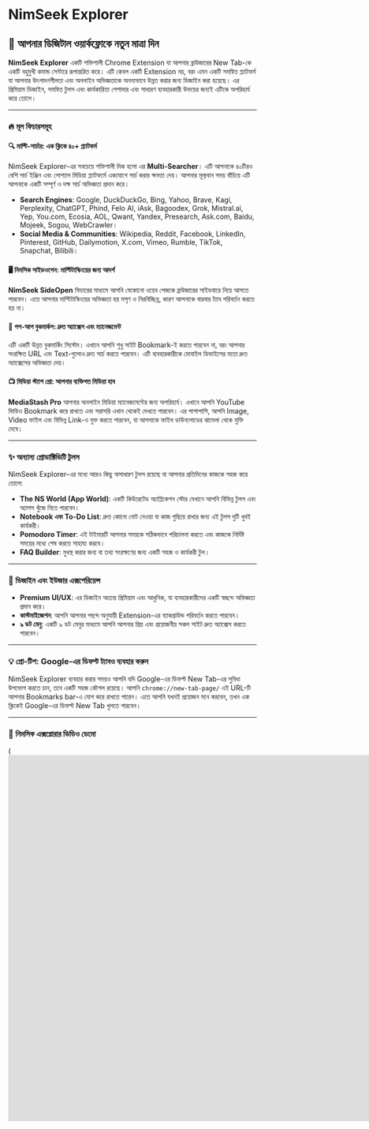 # NimSeek Explorer

## 🚀 আপনার ডিজিটাল ওয়ার্কফ্লোকে নতুন মাত্রা দিন

**NimSeek Explorer** একটি শক্তিশালী Chrome Extension যা আপনার ব্রাউজারের New Tab-কে একটি বহুমুখী কমান্ড সেন্টারে রূপান্তরিত করে। এটি কেবল একটি Extension নয়, বরং এমন একটি সমন্বিত প্ল্যাটফর্ম যা আপনার উৎপাদনশীলতা এবং অনলাইন অভিজ্ঞতাকে অনন্যভাবে উন্নত করার জন্য ডিজাইন করা হয়েছে। এর প্রিমিয়াম ডিজাইন, সমন্বিত টুলস এবং কার্যকারিতা পেশাদার এবং সাধারণ ব্যবহারকারী উভয়ের জন্যই এটিকে অপরিহার্য করে তোলে।

---

### 🔥 মূল ফিচারসমূহ

#### 🔍 মাল্টি-সার্চার: এক ক্লিকে ৪০+ প্ল্যাটফর্ম
NimSeek Explorer-এর সবচেয়ে শক্তিশালী দিক হলো এর **Multi-Searcher**। এটি আপনাকে ৪০টিরও বেশি সার্চ ইঞ্জিন এবং সোশ্যাল মিডিয়া প্ল্যাটফর্মে একযোগে সার্চ করার ক্ষমতা দেয়। আপনার মূল্যবান সময় বাঁচিয়ে এটি আপনাকে একটি সম্পূর্ণ ও দক্ষ সার্চ অভিজ্ঞতা প্রদান করে।
* **Search Engines**: Google, DuckDuckGo, Bing, Yahoo, Brave, Kagi, Perplexity, ChatGPT, Phind, Felo AI, iAsk, Bagoodex, Grok, Mistral.ai, Yep, You.com, Ecosia, AOL, Qwant, Yandex, Presearch, Ask.com, Baidu, Mojeek, Sogou, WebCrawler।
* **Social Media & Communities**: Wikipedia, Reddit, Facebook, LinkedIn, Pinterest, GitHub, Dailymotion, X.com, Vimeo, Rumble, TikTok, Snapchat, Bilibili।

#### 🖥️ নিমসিক সাইডওপেন: মাল্টিটাস্কিংয়ের জন্য আদর্শ
**NimSeek SideOpen** ফিচারের মাধ্যমে আপনি যেকোনো ওয়েব পেজকে ব্রাউজারের সাইডবারে নিয়ে আসতে পারবেন। এতে আপনার মাল্টিটাস্কিংয়ের অভিজ্ঞতা হয় মসৃণ ও নিরবিচ্ছিন্ন, কারণ আপনাকে বারবার ট্যাব পরিবর্তন করতে হয় না।

#### 🔖 পপ-আপ বুকমার্কস: দ্রুত অ্যাক্সেস এবং ম্যানেজমেন্ট
এটি একটি উন্নত বুকমার্কিং সিস্টেম। এখানে আপনি শুধু সাইট Bookmark-ই করতে পারবেন না, বরং আপনার সংরক্ষিত URL এবং Text-গুলোও দ্রুত সার্চ করতে পারবেন। এটি ব্যবহারকারীকে মোবাইল ডিভাইসের মতো দ্রুত অ্যাক্সেসের অভিজ্ঞতা দেয়।

#### 📺 মিডিয়া স্ট্যাশ প্রো: আপনার ব্যক্তিগত মিডিয়া হাব
**MediaStash Pro** আপনার অনলাইন মিডিয়া ম্যানেজমেন্টের জন্য অপরিহার্য। এখানে আপনি YouTube ভিডিও Bookmark করে রাখতে এবং সরাসরি এখান থেকেই দেখতে পারবেন। এর পাশাপাশি, আপনি Image, Video ফাইল এবং বিভিন্ন Link-ও যুক্ত করতে পারবেন, যা আপনাকে ফাইল ডাউনলোডের ঝামেলা থেকে মুক্তি দেবে।

---

### ✨ অন্যান্য প্রোডাক্টিভিটি টুলস

NimSeek Explorer-এর মধ্যে আরও কিছু অসাধারণ টুলস রয়েছে যা আপনার প্রতিদিনের কাজকে সহজ করে তোলে:

* **The NS World (App World)**: একটি কিউরেটেড অ্যাপ্লিকেশন স্টোর যেখানে আপনি বিভিন্ন টুলস এবং অ্যাপস খুঁজে নিতে পারবেন।
* **Notebook এবং To-Do List**: দ্রুত কোনো নোট নেওয়া বা কাজ গুছিয়ে রাখার জন্য এই টুলস দুটি খুবই কার্যকরী।
* **Pomodoro Timer**: এই টাইমারটি আপনার সময়কে সঠিকভাবে পরিচালনা করতে এবং কাজকে নির্দিষ্ট সময়ের মধ্যে শেষ করতে সাহায্য করবে।
* **FAQ Builder**: মুখস্থ করার জন্য বা তথ্য সংরক্ষণের জন্য একটি সহজ ও কার্যকরী টুল।

---

### 🎨 ডিজাইন এবং ইউজার এক্সপেরিয়েন্স

* **Premium UI/UX**: এর ডিজাইন অত্যন্ত প্রিমিয়াম এবং আধুনিক, যা ব্যবহারকারীদের একটি স্বচ্ছন্দ অভিজ্ঞতা প্রদান করে।
* **কাস্টমাইজেশন**: আপনি আপনার পছন্দ অনুযায়ী Extension-এর ব্যাকগ্রাউন্ড পরিবর্তন করতে পারবেন।
* **৯ ডট মেনু**: একটি ৯ ডট মেনুর মাধ্যমে আপনি আপনার প্রিয় এবং প্রয়োজনীয় সকল সাইট দ্রুত অ্যাক্সেস করতে পারবেন।

---

### 💡 প্রো-টিপ: Google-এর ডিফল্ট ট্যাবও ব্যবহার করুন
NimSeek Explorer ব্যবহার করার সময়ও আপনি যদি Google-এর ডিফল্ট New Tab-এর সুবিধা উপভোগ করতে চান, তবে একটি সহজ কৌশল রয়েছে। আপনি `chrome://new-tab-page/` এই URL-টি আপনার Bookmarks bar-এ যোগ করে রাখতে পারেন। এতে আপনি যখনই প্রয়োজন মনে করবেন, তখন এক ক্লিকেই Google-এর ডিফল্ট New Tab খুলতে পারবেন।

---

### 🎥 নিমসিক এক্সপ্লোরার ভিডিও ডেমো
(<iframe width="1905" height="742" src="https://www.youtube.com/embed/ZDFeRayiORo" title="NimSeek Explorer: The Multi-Searcher Extension | NimSeek Multi Searcher Full Overview #NimSeek" frameborder="0" allow="accelerometer; autoplay; clipboard-write; encrypted-media; gyroscope; picture-in-picture; web-share" referrerpolicy="strict-origin-when-cross-origin" allowfullscreen></iframe>
